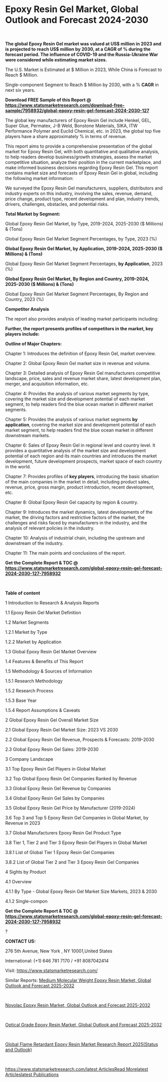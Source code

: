 <h1>Epoxy Resin Gel Market, Global Outlook and Forecast 2024-2030</h1><br/><p><strong>The global Epoxy Resin Gel market was valued at US$ million in 2023 and is projected to reach US$ million by 2030, at a <strong>CAGR</strong> of % during the forecast period. The influence of COVID-19 and the Russia-Ukraine War were considered while estimating market sizes.</strong></p>
 
 
 
 <p>The U.S. Market is Estimated at $ Million in 2023, While China is Forecast to Reach $ Million.</p>
 
 
 
 <p>Single-component Segment to Reach $ Million by 2030, with a % <strong>CAGR</strong> in next six years.</p>
 
 
 
 <p><strong>Download FREE Sample of this Report @ <a href="https://www.statsmarketresearch.com/download-free-sample/7958932/global-epoxy-resin-gel-forecast-2024-2030-127">https://www.statsmarketresearch.com/download-free-sample/7958932/global-epoxy-resin-gel-forecast-2024-2030-127</a></strong></p>
 
 
 
 <p>The global key manufacturers of Epoxy Resin Gel include Henkel, GEL, Super Glue, Permatex, J-B Weld, Bonstone Materials, SIKA, ITW Performance Polymer and Euclid Chemical, etc. in 2023, the global top five players have a share approximately % in terms of revenue.</p>
 
 
 
 <p>This report aims to provide a comprehensive presentation of the global market for Epoxy Resin Gel, with both quantitative and qualitative analysis, to help readers develop business/growth strategies, assess the market competitive situation, analyze their position in the current marketplace, and make informed business decisions regarding Epoxy Resin Gel. This report contains market size and forecasts of Epoxy Resin Gel in global, including the following market information:</p>
 
 
 
 <p>We surveyed the Epoxy Resin Gel manufacturers, suppliers, distributors and industry experts on this industry, involving the sales, revenue, demand, price change, product type, recent development and plan, industry trends, drivers, challenges, obstacles, and potential risks.</p>
 
 
 
 <p><strong>Total Market by Segment:</strong></p>
 
 
 
 <p>Global Epoxy Resin Gel Market, by Type, 2019-2024, 2025-2030 ($ Millions) & (Tons)</p>
 
 
 
 <p>Global Epoxy Resin Gel Market Segment Percentages, by Type, 2023 (%)</p>
 
 
 
 <p><strong>Global Epoxy Resin Gel Market, <strong>by Application</strong>, 2019-2024, 2025-2030 ($ Millions) & (Tons)</strong></p>
 
 
 
 <p>Global Epoxy Resin Gel Market Segment Percentages, <strong>by Application</strong>, 2023 (%)</p>
 
 
 
 <p><strong>Global Epoxy Resin Gel Market, By Region and Country, 2019-2024, 2025-2030 ($ Millions) & (Tons)</strong></p>
 
 
 
 <p>Global Epoxy Resin Gel Market Segment Percentages, By Region and Country, 2023 (%)</p>
 
 
 
 <p><strong>Competitor Analysis</strong></p>
 
 
 
 <p>The report also provides analysis of leading market participants including:</p>
 
 
 
 <p><strong>Further, the report presents profiles of competitors in the market, <strong>key players</strong> include:</strong></p>
 
 
 
 <p><strong>Outline of Major Chapters:</strong></p>
 
 
 
 <p>Chapter 1: Introduces the definition of Epoxy Resin Gel, market overview.</p>
 
 
 
 <p>Chapter 2: Global Epoxy Resin Gel market size in revenue and volume.</p>
 
 
 
 <p>Chapter 3: Detailed analysis of Epoxy Resin Gel manufacturers competitive landscape, price, sales and revenue market share, latest development plan, merger, and acquisition information, etc.</p>
 
 
 
 <p>Chapter 4: Provides the analysis of various market segments by type, covering the market size and development potential of each market segment, to help readers find the blue ocean market in different market segments.</p>
 
 
 
 <p>Chapter 5: Provides the analysis of various market segments <strong>by application</strong>, covering the market size and development potential of each market segment, to help readers find the blue ocean market in different downstream markets.</p>
 
 
 
 <p>Chapter 6: Sales of Epoxy Resin Gel in regional level and country level. It provides a quantitative analysis of the market size and development potential of each region and its main countries and introduces the market development, future development prospects, market space of each country in the world.</p>
 
 
 
 <p>Chapter 7: Provides profiles of <strong>key players</strong>, introducing the basic situation of the main companies in the market in detail, including product sales, revenue, price, gross margin, product introduction, recent development, etc.</p>
 
 
 
 <p>Chapter 8: Global Epoxy Resin Gel capacity by region & country.</p>
 
 
 
 <p>Chapter 9: Introduces the market dynamics, latest developments of the market, the driving factors and restrictive factors of the market, the challenges and risks faced by manufacturers in the industry, and the analysis of relevant policies in the industry.</p>
 
 
 
 <p>Chapter 10: Analysis of industrial chain, including the upstream and downstream of the industry.</p>
 
 
 
 <p>Chapter 11: The main points and conclusions of the report.</p>
 
 
 
 <div><b>Get the Complete Report & TOC @ <a href="https://www.statsmarketresearch.com/global-epoxy-resin-gel-forecast-2024-2030-127-7958932">https://www.statsmarketresearch.com/global-epoxy-resin-gel-forecast-2024-2030-127-7958932</a></b></div>
 
 
 
 <p><br />
 
 <b>Table of content</b></p>
 
 
 
 <p>1 Introduction to Research & Analysis Reports<br />
 
 1.1 Epoxy Resin Gel Market Definition<br />
 
 1.2 Market Segments<br />
 
 1.2.1 Market by Type<br />
 
 1.2.2 Market by Application<br />
 
 1.3 Global Epoxy Resin Gel Market Overview<br />
 
 1.4 Features & Benefits of This Report<br />
 
 1.5 Methodology & Sources of Information<br />
 
 1.5.1 Research Methodology<br />
 
 1.5.2 Research Process<br />
 
 1.5.3 Base Year<br />
 
 1.5.4 Report Assumptions & Caveats<br />
 
 2 Global Epoxy Resin Gel Overall Market Size<br />
 
 2.1 Global Epoxy Resin Gel Market Size: 2023 VS 2030<br />
 
 2.2 Global Epoxy Resin Gel Revenue, Prospects & Forecasts: 2019-2030<br />
 
 2.3 Global Epoxy Resin Gel Sales: 2019-2030<br />
 
 3 Company Landscape<br />
 
 3.1 Top Epoxy Resin Gel Players in Global Market<br />
 
 3.2 Top Global Epoxy Resin Gel Companies Ranked by Revenue<br />
 
 3.3 Global Epoxy Resin Gel Revenue by Companies<br />
 
 3.4 Global Epoxy Resin Gel Sales by Companies<br />
 
 3.5 Global Epoxy Resin Gel Price by Manufacturer (2019-2024)<br />
 
 3.6 Top 3 and Top 5 Epoxy Resin Gel Companies in Global Market, by Revenue in 2023<br />
 
 3.7 Global Manufacturers Epoxy Resin Gel Product Type<br />
 
 3.8 Tier 1, Tier 2 and Tier 3 Epoxy Resin Gel Players in Global Market<br />
 
 3.8.1 List of Global Tier 1 Epoxy Resin Gel Companies<br />
 
 3.8.2 List of Global Tier 2 and Tier 3 Epoxy Resin Gel Companies<br />
 
 4 Sights by Product<br />
 
 4.1 Overview<br />
 
 4.1.1 By Type - Global Epoxy Resin Gel Market Size Markets, 2023 & 2030<br />
 
 4.1.2 Single-compon</p>
 
 
 
 <div><b>Get the Complete Report & TOC @ <a href="https://www.statsmarketresearch.com/global-epoxy-resin-gel-forecast-2024-2030-127-7958932">https://www.statsmarketresearch.com/global-epoxy-resin-gel-forecast-2024-2030-127-7958932</a></b></div>
 
 
 
 <p>? </p>
 
 
 
 <p><b>CONTACT US:</b><br />
 
 276 5th Avenue, New York , NY 10001,United States<br />
 
 International: (+1) 646 781 7170 / +91 8087042414<br />
 
 Visit: <a href="https://www.statsmarketresearch.com/">https://www.statsmarketresearch.com/</a><br />
 
 Similar Reports: <a href="https://www.statsmarketresearch.com/global-epoxy-resin-gel-forecast-2024-2030-127-7958932">Medium Molecular Weight Epoxy Resin Market, Global Outlook and Forecast 2025-2032 </a><br />
 
 <br />
 
 <a href="https://www.statsmarketresearch.com/global-epoxy-resin-gel-forecast-2024-2030-127-7958932">Novolac Epoxy Resin Market, Global Outlook and Forecast 2025-2032</a><br />
 
 <br />
 
 <a href="https://www.statsmarketresearch.com/global-epoxy-resin-gel-forecast-2024-2030-127-7958932">Optical Grade Epoxy Resin Market, Global Outlook and Forecast 2025-2032</a><br />
 
 <br />
 
 <a href="https://www.statsmarketresearch.com/global-epoxy-resin-gel-forecast-2024-2030-127-7958932">Global Flame Retardant Epoxy Resin Market Research Report 2025(Status and Outlook)</a><br />
 
 <br />
 
 <a href="https://gyeongbokgung.com">https://www.statsmarketresearch.com/</a><a href="https://hallyeomaritime.com">latest Articles</a><a href="https://jingwansa.com">Read More</a><a href="https://nguoiviet.jp/">latest Articles</a><a href="https://www.intelmarketresearch.com/">latest Publications</a></p>